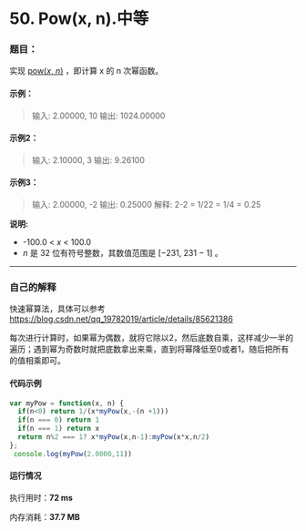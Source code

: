 # 50. Pow(x, n).中等
### 题目：

实现 [pow(*x*, *n*)](https://www.cplusplus.com/reference/valarray/pow/) ，即计算 x 的 n 次幂函数。

#### 示例：

> 输入: 2.00000, 10
> 输出: 1024.00000

#### 示例2：

> 输入: 2.10000, 3
> 输出: 9.26100

#### 示例3：

> 输入: 2.00000, -2
> 输出: 0.25000
> 解释: 2-2 = 1/22 = 1/4 = 0.25

**说明:**

- -100.0 < *x* < 100.0
- *n* 是 32 位有符号整数，其数值范围是 [−231, 231 − 1] 。

------



### 自己的解释

快速幂算法，具体可以参考<https://blog.csdn.net/qq_19782019/article/details/85621386>

每次进行计算时，如果幂为偶数，就将它除以2，然后底数自乘，这样减少一半的遍历；遇到幂为奇数时就把底数拿出来乘，直到将幂降低至0或者1，随后把所有的值相乘即可。



#### 代码示例

````javascript
var myPow = function(x, n) {
  if(n<0) return 1/(x*myPow(x,-(n +1)))
  if(n === 0) return 1
  if(n === 1) return x
  return n%2 === 1? x*myPow(x,n-1):myPow(x*x,n/2)
};
 console.log(myPow(2.0000,11))
````

#### 运行情况

执行用时：**72 ms**

内存消耗：**37.7 MB**